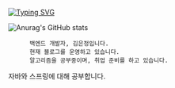 [![Typing SVG](https://readme-typing-svg.herokuapp.com/?font=Oleo+Script&color=9D9ED2&size=35&center=true&vCenter=true&width=404&height=53&lines=%E3%80%80%E3%80%80Hi+there%2C+I'm+gray.+%E3%80%80%E3%80%80)](https://git.io/typing-svg)

![Anurag's GitHub stats](https://github-readme-stats.vercel.app/api?username=196code-gray&theme=buefy&show_icons=true) 

          백엔드 개발자, 김은정입니다.
          현재 블로그를 운영하고 있습니다.
          알고리즘을 공부중이며, 취업 준비를 하고 있습니다.
          
자바와 스프링에 대해 공부합니다.
